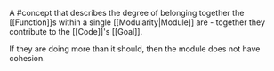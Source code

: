 A #concept  that describes the degree of belonging together the [[Function]]s within a single [[Modularity|Module]] are - together they contribute to the [[Code]]'s [[Goal]].  

If they are doing more than it should, then the module does not have cohesion.

